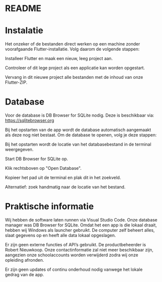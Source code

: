 <h1>README</h1>

<h1>Instalatie</h1> 

Het onzeker of de bestanden direct werken op een machine zonder voorafgaande Flutter-installatie. Volg daarom de volgende stappen: 

Installeer Flutter en maak een nieuw, leeg project aan. 

Controleer of dit lege project als een applicatie kan worden opgestart. 

Vervang in dit nieuwe project alle bestanden met de inhoud van onze Flutter-ZIP. 

 

<h1>Database</h1> 

Voor de database is DB Browser for SQLite nodig. Deze is beschikbaar via: https://sqlitebrowser.org   

Bij het opstarten van de app wordt de database automatisch aangemaakt als deze nog niet bestaat. Om de database te openen, volg je deze stappen: 

Bij het opstarten wordt de locatie van het databasebestand in de terminal weergegeven. 

Start DB Browser for SQLite op. 

Klik rechtsboven op "Open Database". 

Kopieer het pad uit de terminal en plak dit in het zoekveld. 

Alternatief: zoek handmatig naar de locatie van het bestand. 

<h1>Praktische informatie</h1> 

Wij hebben de software laten runnen via Visual Studio Code. Onze database manager was DB Browser for SQLite. Omdat het een app is die lokaal draait, hebben wij Windows als launcher gebruikt. De computer zelf beheert alles, slaat gegevens op en heeft alle data lokaal opgeslagen. 

Er zijn geen externe functies of API’s gebruikt. De productbeheerder is Robert Nieuwkoop. Onze contactinformatie zal niet meer beschikbaar zijn, aangezien onze schoolaccounts worden verwijderd zodra wij onze opleiding afronden. 

Er zijn geen updates of continu onderhoud nodig vanwege het lokale gedrag van de app. 

 

 
